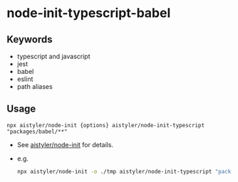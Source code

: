 # node-init-typescript-babel

## Keywords

- typescript and javascript
- jest
- babel
- eslint
- path aliases

## Usage

```npx aistyler/node-init {options} aistyler/node-init-typescript "packages/babel/**"```

- See [aistyler/node-init](https://github.com/aistyler/node-init) for details.
- e.g.

  ```sh
  npx aistyler/node-init -o ./tmp aistyler/node-init-typescript "packages/babel/**"
  ```
